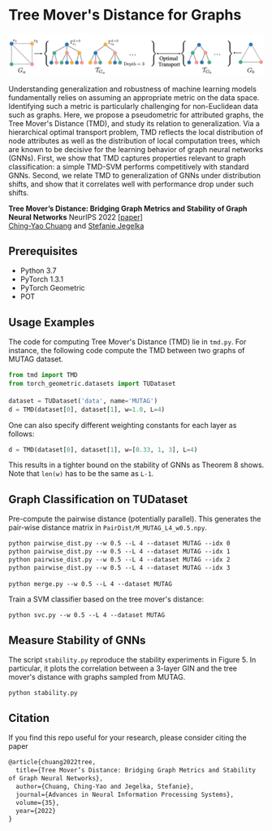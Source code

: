 # Tree Mover's Distance for Graphs

<p align='center'>
<img src='https://github.com/chingyaoc/TMD/blob/master/fig.png?raw=true' width='900'/>
</p>


Understanding generalization and robustness of machine learning models fundamentally relies on assuming an appropriate metric on the data space. Identifying such a metric is particularly challenging for non-Euclidean data such as graphs. Here, we propose a pseudometric for attributed graphs, the Tree Mover's Distance (TMD), and study its relation to generalization. Via a hierarchical optimal transport problem, TMD reflects the local distribution of node attributes as well as the distribution of local computation trees, which are known to be decisive for the learning behavior of graph neural networks (GNNs). First, we show that TMD captures properties relevant to graph classification: a simple TMD-SVM performs competitively with standard GNNs. Second, we relate TMD to generalization of GNNs under distribution shifts, and show that it correlates well with performance drop under such shifts.

**Tree Mover’s Distance: Bridging Graph Metrics and Stability of Graph Neural Networks** NeurIPS 2022 [[paper]](https://arxiv.org/abs/2007.00224)
<br/>
[Ching-Yao Chuang](https://chingyaoc.github.io/) and 
[Stefanie Jegelka](https://people.csail.mit.edu/stefje/)
<br/>


## Prerequisites
- Python 3.7 
- PyTorch 1.3.1
- PyTorch Geometric
- POT


## Usage Examples
The code for computing Tree Mover's Distance (TMD) lie in `tmd.py`. For instance, the following code compute the TMD between two graphs of MUTAG dataset.
```python
from tmd import TMD
from torch_geometric.datasets import TUDataset

dataset = TUDataset('data', name='MUTAG')
d = TMD(dataset[0], dataset[1], w=1.0, L=4)
```

One can also specify different weighting constants for each layer as follows:
```python
d = TMD(dataset[0], dataset[1], w=[0.33, 1, 3], L=4)
```
This results in a tighter bound on the stability of GNNs as Theorem 8 shows. Note that `len(w)` has to be the same as `L-1`.


## Graph Classification on TUDataset

Pre-compute the pairwise distance (potentially parallel). This generates the pair-wise distance matrix in `PairDist/M_MUTAG_L4_w0.5.npy`.
```
python pairwise_dist.py --w 0.5 --L 4 --dataset MUTAG --idx 0
python pairwise_dist.py --w 0.5 --L 4 --dataset MUTAG --idx 1
python pairwise_dist.py --w 0.5 --L 4 --dataset MUTAG --idx 2
python pairwise_dist.py --w 0.5 --L 4 --dataset MUTAG --idx 3

python merge.py --w 0.5 --L 4 --dataset MUTAG
```

Train a SVM classifier based on the tree mover's distance:
```
python svc.py --w 0.5 --L 4 --dataset MUTAG
```

## Measure Stability of GNNs
The script `stability.py` reproduce the stability experiments in Figure 5. In particular, it plots the correlation between a 3-layer GIN and the tree mover's distance with graphs sampled from MUTAG.
```
python stability.py
```


## Citation

If you find this repo useful for your research, please consider citing the paper

```
@article{chuang2022tree,
  title={Tree Mover’s Distance: Bridging Graph Metrics and Stability of Graph Neural Networks},
  author={Chuang, Ching-Yao and Jegelka, Stefanie},
  journal={Advances in Neural Information Processing Systems},
  volume={35},
  year={2022}
}
```



